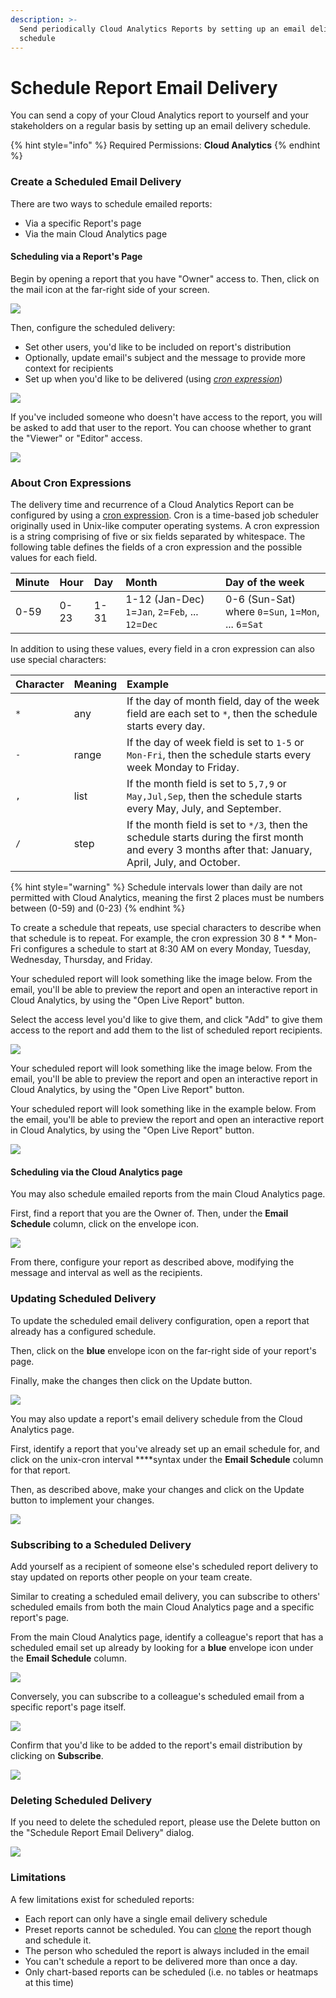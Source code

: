 ```yaml
---
description: >-
  Send periodically Cloud Analytics Reports by setting up an email delivery
  schedule
---
```


# Schedule Report Email Delivery

You can send a copy of your Cloud Analytics report to yourself and your stakeholders on a regular basis by setting up an email delivery schedule.

{% hint style="info" %}
Required Permissions: **Cloud Analytics**
{% endhint %}

### Create a Scheduled Email Delivery

There are two ways to schedule emailed reports:

* Via a specific Report's page
* Via the main Cloud Analytics page 

#### Scheduling via a Report's Page

Begin by opening a report that you have "Owner" access to. Then, click on the mail icon at the far-right side of your screen.

![](../.gitbook/assets/schedulereport1.jpg)

 Then, configure the scheduled delivery:

* Set  other users, you'd like to be included on report's distribution
* Optionally, update email's subject and the message to provide more context for recipients
* Set up when you'd like to be delivered \(using [_cron expression_](https://crontab.guru/)\)

![](../.gitbook/assets/schedulereport2.jpg)

If you've included someone who doesn't have access to the report, you will be asked to add that user to the report. You can choose whether to grant the "Viewer" or "Editor" access.

![](../.gitbook/assets/image%20%2828%29.png)

### About Cron Expressions

The delivery time and recurrence of a Cloud Analytics Report can be configured by using a [cron expression](https://wikipedia.org/wiki/Cron#CRON_expression). Cron is a time-based job scheduler originally used in Unix-like computer operating systems. A cron expression is a string comprising of five or six fields separated by whitespace. The following table defines the fields of a cron expression and the possible values for each field.

| Minute | Hour | Day | Month | Day of the week |
| :--- | :--- | :--- | :--- | :--- |
| 0-59 | 0-23 | 1-31 | 1-12 \(Jan-Dec\)  `1`=`Jan`, `2`=`Feb`, ... `12`=`Dec` | 0-6 \(Sun-Sat\)  where `0`=`Sun`, `1`=`Mon`, ... `6`=`Sat` |

In addition to using these values, every field in a cron expression can also use special characters:

| Character | Meaning | Example |
| :--- | :--- | :--- |
| `*` | any | If the day of month field, day of the week field are each set to `*`, then the schedule starts every day. |
| `-` | range | If the day of week field is set to `1-5` or `Mon-Fri`, then the schedule starts every week Monday to Friday. |
| `,` | list | If the month field is set to `5,7,9` or `May,Jul,Sep`, then the schedule starts every May, July, and September. |
| `/` | step | If the month field is set to `*/3`, then the schedule starts during the first month and every 3 months after that: January, April, July, and October. |

{% hint style="warning" %}
Schedule intervals lower than daily are not permitted with Cloud Analytics, meaning the first 2 places must be numbers between \(0-59\) and \(0-23\)
{% endhint %}

To create a schedule that repeats, use special characters to describe when that schedule is to repeat. For example, the cron expression 30 8 \* \* Mon-Fri configures a schedule to start at 8:30 AM on every Monday, Tuesday, Wednesday, Thursday, and Friday.

Your scheduled report will look something like the image below. From the email, you'll be able to preview the report and open an interactive report in Cloud Analytics, by using the "Open Live Report" button.

Select the access level you'd like to give them, and click "Add" to give them access to the report and add them to the list of scheduled report recipients.

![](../.gitbook/assets/addpersonschedule.jpg)

Your scheduled report will look something like the image below. From the email, you'll be able to preview the report and open an interactive report in Cloud Analytics, by using the "Open Live Report" button.

Your scheduled report will look something like in the example below. From the email, you'll be able to preview the report and open an interactive report in Cloud Analytics, by using the "Open Live Report" button.

![](../.gitbook/assets/scheduledemail.jpg)

#### 

#### Scheduling via the Cloud Analytics page

You may also schedule emailed reports from the main Cloud Analytics page. 

First, find a report that you are the Owner of. Then, under the **Email Schedule** column, click on the envelope icon.

![](../.gitbook/assets/createschedule.jpg)

From there, configure your report as described above, modifying the message and interval as well as the recipients.

### Updating Scheduled Delivery

To update the scheduled email delivery configuration, open a report that already has a configured schedule. 

Then, click on the **blue** envelope icon on the far-right side of your report's page. 

Finally, make the changes then click on the Update button.

![](../.gitbook/assets/updateschedulereport.jpg)

You may also update a report's email delivery schedule from the Cloud Analytics page. 

First, identify a report that you've already set up an email schedule for, and click on the unix-cron interval ****syntax under the **Email Schedule** column for that report.

Then, as described above, make your changes and click on the Update button to implement your changes.

![](../.gitbook/assets/cleanshot-2020-12-14-at-11.36.08.jpg)

### Subscribing to a Scheduled Delivery

Add yourself as a recipient of someone else's scheduled report delivery to stay updated on reports other people on your team create.

Similar to creating a scheduled email delivery, you can subscribe to others' scheduled emails from both the main Cloud Analytics page and a specific report's page.

From the main Cloud Analytics page, identify a colleague's report that has a scheduled email set up already by looking for a **blue** envelope icon under the **Email Schedule** column.

![](../.gitbook/assets/subscribecloudschedule.jpg)

Conversely, you can subscribe to a colleague's scheduled email from a specific report's page itself.

![](../.gitbook/assets/subscribereportpage.jpg)

Confirm that you'd like to be added to the report's email distribution by clicking on **Subscribe**.

![](../.gitbook/assets/subscribeschedulereport.jpg)

### Deleting Scheduled Delivery

If you need to delete the scheduled report, please use the Delete button on the "Schedule Report Email Delivery" dialog.

![](../.gitbook/assets/updateschedule2.jpg)

### Limitations

A few limitations exist for scheduled reports:

* Each report can only have a single email delivery schedule
* Preset reports cannot be scheduled. You can [clone](cloning-and-or-customizing-cloud-reports.md#clone-reports) the report though and schedule it.
* The person who scheduled the report is always included in the email
* You can't schedule a report to be delivered more than once a day.
* Only chart-based reports can be scheduled \(i.e. no tables or heatmaps at this time\)

